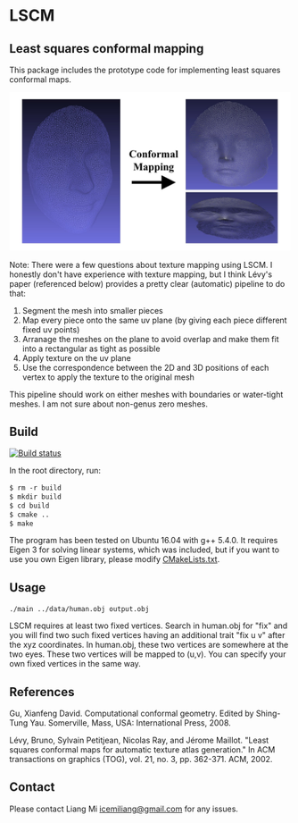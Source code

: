 # LSCM
## Least squares conformal mapping

This package includes the prototype code for implementing least squares conformal maps.

![alt text](data/human.jpg?raw=true "Least squares conformal mapping")

Note: There were a few questions about texture mapping using LSCM. I honestly don't have experience with texture mapping, but I think Lévy's paper (referenced below) provides a pretty clear (automatic) pipeline to do that:
1. Segment the mesh into smaller pieces
2. Map every piece onto the same uv plane (by giving each piece different fixed uv points)
3. Arranage the meshes on the plane to avoid overlap and make them fit into a rectangular as tight as possible
4. Apply texture on the uv plane 
5. Use the correspondence between the 2D and 3D positions of each vertex to apply the texture to the original mesh

This pipeline should work on either meshes with boundaries or water-tight meshes. I am not sure about non-genus zero meshes.

## Build

[![Build status](https://ci.appveyor.com/api/projects/status/mxjqk9rqgiaec40d?svg=true)](https://ci.appveyor.com/project/icemiliang/lscm)

In the root directory, run:
```
$ rm -r build
$ mkdir build
$ cd build
$ cmake ..
$ make
```

The program has been tested on Ubuntu 16.04 with g++ 5.4.0. It requires Eigen 3 for solving linear systems, which was included, but if you want to use you own Eigen library, please modify [CMakeLists.txt](CMakeLists.txt).

## Usage
```
./main ../data/human.obj output.obj
```

LSCM requires at least two fixed vertices. Search in human.obj for "fix" and you will find two such fixed vertices having an additional trait "fix u v" after the xyz coordinates. In human.obj, these two vertices are somewhere at the two eyes. These two vertices will be mapped to (u,v). You can specify your own fixed vertices in the same way. 

## References
Gu, Xianfeng David. Computational conformal geometry. Edited by Shing-Tung Yau. Somerville, Mass, USA: International Press, 2008.

Lévy, Bruno, Sylvain Petitjean, Nicolas Ray, and Jérome Maillot. "Least squares conformal maps for automatic texture atlas generation." In ACM transactions on graphics (TOG), vol. 21, no. 3, pp. 362-371. ACM, 2002.

## Contact
Please contact Liang Mi icemiliang@gmail.com for any issues. 
